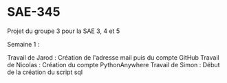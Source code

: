 # SAE-345
Projet du groupe 3 pour la SAE 3, 4 et 5

Semaine 1 :

Travail de Jarod : Création de l'adresse mail puis du compte GitHub
Travail de Nicolas : Création du compte PythonAnywhere
Travail de Simon : Début de la création du script sql

